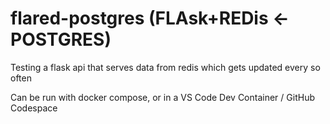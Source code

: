 # flared-postgres (FLAsk+REDis <- POSTGRES)

Testing a flask api that serves data from redis which gets updated every so often

Can be run with docker compose, or in a VS Code Dev Container / GitHub Codespace
